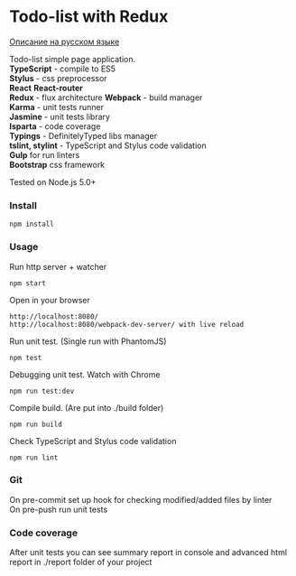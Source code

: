 # Todo-list with Redux
[Описание на русском языке](readme_ru.md)     

Todo-list simple page application.  
**TypeScript** - compile to ES5  
**Stylus** - css preprocessor  
**React** **React-router**  
**Redux** - flux architecture
**Webpack** - build manager  
**Karma** - unit tests runner  
**Jasmine** - unit tests library  
**Isparta** - code coverage  
**Typings** - DefinitelyTyped libs manager  
**tslint, stylint** - TypeScript and Stylus code validation  
**Gulp** for run linters  
**Bootstrap** css framework

Tested on Node.js 5.0+
### Install
```
npm install
```

### Usage
Run http server + watcher
```
npm start
```

Open in your browser
```
http://localhost:8080/  
http://localhost:8080/webpack-dev-server/ with live reload
```

Run unit test. (Single run with PhantomJS)
```
npm test
```

Debugging unit test. Watch with Chrome
```
npm run test:dev
```

Compile build. (Are put into ./build folder)
```
npm run build
```

Check TypeScript and Stylus code validation
```
npm run lint
```

### Git
On pre-commit set up hook for checking modified/added files by linter  
On pre-push run unit tests

### Code coverage
After unit tests you can see summary report in console and advanced html report in ./report folder of your project
